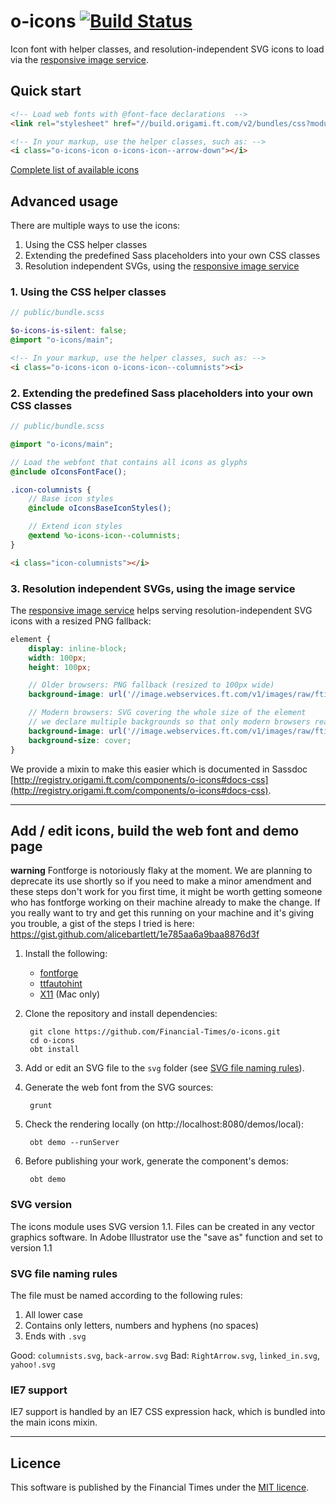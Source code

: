 # o-icons [![Build Status](https://circleci.com/gh/Financial-Times/o-icons.png?style=shield&circle-token=bd79f68bf3b7af081ef39c62e493e737d56d2958)](https://circleci.com/gh/Financial-Times/o-icons)

Icon font with helper classes, and resolution-independent SVG icons to load via the [responsive image service](http://image.webservices.ft.com).

## Quick start

```html
<!-- Load web fonts with @font-face declarations  -->
<link rel="stylesheet" href="//build.origami.ft.com/v2/bundles/css?modules=o-icons@^2.0.0" />

<!-- In your markup, use the helper classes, such as: -->
<i class="o-icons-icon o-icons-icon--arrow-down"></i>
```

[Complete list of available icons](http://build.origami.ft.com/v2/files/o-icons@latest/demos/main.html)

## Advanced usage

There are multiple ways to use the icons:

1. Using the CSS helper classes
1. Extending the predefined Sass placeholders into your own CSS classes
1. Resolution independent SVGs, using the [responsive image service](http://image.webservices.ft.com/)

### 1. Using the CSS helper classes

```scss
// public/bundle.scss

$o-icons-is-silent: false;
@import "o-icons/main";
```

```html
<!-- In your markup, use the helper classes, such as: -->
<i class="o-icons-icon o-icons-icon--columnists"><i>
```

### 2. Extending the predefined Sass placeholders into your own CSS classes

```scss
// public/bundle.scss

@import "o-icons/main";

// Load the webfont that contains all icons as glyphs
@include oIconsFontFace();

.icon-columnists {
	// Base icon styles
	@include oIconsBaseIconStyles();

	// Extend icon styles
	@extend %o-icons-icon--columnists;
}
```

```html
<i class="icon-columnists"></i>
```

### 3. Resolution independent SVGs, using the image service

The [responsive image service](https://image.webservices.ft.com/) helps serving resolution-independent SVG icons with a resized PNG fallback:

```scss
element {
	display: inline-block;
	width: 100px;
	height: 100px;

	// Older browsers: PNG fallback (resized to 100px wide)
	background-image: url('//image.webservices.ft.com/v1/images/raw/fticon:tick?width=100&format=png&source=my-product');

	// Modern browsers: SVG covering the whole size of the element
	// we declare multiple backgrounds so that only modern browsers read this property
	background-image: url('//image.webservices.ft.com/v1/images/raw/fticon:tick?format=svg&source=my-product'), none;
	background-size: cover;
}
```

We provide a mixin to make this easier which is documented in Sassdoc [http://registry.origami.ft.com/components/o-icons#docs-css](http://registry.origami.ft.com/components/o-icons#docs-css).

----

## Add / edit icons, build the web font and demo page

**warning** Fontforge is notoriously flaky at the moment. We are planning to deprecate its use shortly so if you need to make a minor amendment and these steps don't work for you first time, it might be worth getting someone who has fontforge working on their machine already to make the change. If you really want to try and get this running on your machine and it's giving you trouble, a gist of the steps I tried is here: https://gist.github.com/alicebartlett/1e785aa6a9baa8876d3f

1. Install the following:

	* [fontforge](http://fontforge.org/)
	* [ttfautohint](http://www.freetype.org/ttfautohint/#download)
	* [X11](http://support.apple.com/kb/ht5293) (Mac only)

2. Clone the repository and install dependencies:

		git clone https://github.com/Financial-Times/o-icons.git
		cd o-icons
		obt install

3. Add or edit an SVG file to the `svg` folder (see [SVG file naming rules](#svg-file-naming-rules)).
4. Generate the web font from the SVG sources:

		grunt

5. Check the rendering locally (on http://localhost:8080/demos/local):

		obt demo --runServer

6. Before publishing your work, generate the component's demos:

		obt demo

### SVG version
The icons module uses SVG version 1.1. Files can be created in any vector graphics software. In Adobe Illustrator use the "save as" function and set to version 1.1

### SVG file naming rules

The file must be named according to the following rules:

1. All lower case
2. Contains only letters, numbers and hyphens (no spaces)
3. Ends with `.svg`

Good: `columnists.svg`, `back-arrow.svg`
Bad: `RightArrow.svg`, `linked_in.svg`, `yahoo!.svg`

### IE7 support

IE7 support is handled by an IE7 CSS expression hack, which is bundled into the main icons mixin.

----

## Licence

This software is published by the Financial Times under the [MIT licence](http://opensource.org/licenses/MIT).
